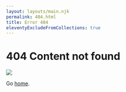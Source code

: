 ```yaml
---
layout: layouts/main.njk
permalink: 404.html
title: Error 404
eleventyExcludeFromCollections: true
---
```

# 404 Content not found

<img src="{{ '/img/catbgrnd2.png' | url }}">

Go <a href="{{ '/' | url }}">home</a>.
